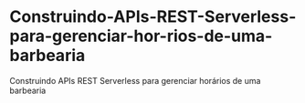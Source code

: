 # Construindo-APIs-REST-Serverless-para-gerenciar-hor-rios-de-uma-barbearia
Construindo APIs REST Serverless para gerenciar horários de uma barbearia
